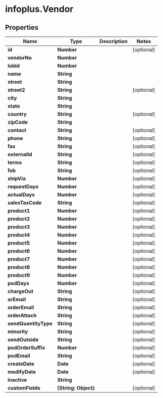 # infoplus.Vendor

## Properties
Name | Type | Description | Notes
------------ | ------------- | ------------- | -------------
**id** | **Number** |  | [optional] 
**vendorNo** | **Number** |  | 
**lobId** | **Number** |  | 
**name** | **String** |  | 
**street** | **String** |  | 
**street2** | **String** |  | [optional] 
**city** | **String** |  | 
**state** | **String** |  | 
**country** | **String** |  | [optional] 
**zipCode** | **String** |  | 
**contact** | **String** |  | [optional] 
**phone** | **String** |  | [optional] 
**fax** | **String** |  | [optional] 
**externalId** | **String** |  | [optional] 
**terms** | **String** |  | [optional] 
**fob** | **String** |  | [optional] 
**shipVia** | **Number** |  | [optional] 
**requestDays** | **Number** |  | [optional] 
**actualDays** | **Number** |  | [optional] 
**salesTaxCode** | **String** |  | [optional] 
**product1** | **Number** |  | [optional] 
**product2** | **Number** |  | [optional] 
**product3** | **Number** |  | [optional] 
**product4** | **Number** |  | [optional] 
**product5** | **Number** |  | [optional] 
**product6** | **Number** |  | [optional] 
**product7** | **Number** |  | [optional] 
**product8** | **Number** |  | [optional] 
**product9** | **Number** |  | [optional] 
**podDays** | **Number** |  | [optional] 
**chargeOut** | **String** |  | [optional] 
**arEmail** | **String** |  | [optional] 
**orderEmail** | **String** |  | [optional] 
**orderAttach** | **String** |  | [optional] 
**sendQuantityType** | **String** |  | [optional] 
**minority** | **String** |  | [optional] 
**sendOutside** | **String** |  | [optional] 
**podOrderSuffix** | **Number** |  | [optional] 
**podEmail** | **String** |  | [optional] 
**createDate** | **Date** |  | [optional] 
**modifyDate** | **Date** |  | [optional] 
**inactive** | **String** |  | 
**customFields** | **{String: Object}** |  | [optional] 


